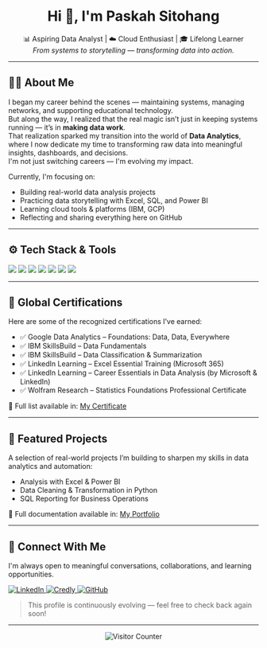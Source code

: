 <h1 align="center">Hi 👋, I'm Paskah Sitohang</h1>
<p align="center">
  📊 Aspiring Data Analyst | ☁️ Cloud Enthusiast | 🎓 Lifelong Learner  
  <br>
  <em>From systems to storytelling — transforming data into action.</em>
</p>

---

## 👨‍💻 About Me

I began my career behind the scenes — maintaining systems, managing networks, and supporting educational technology.  
But along the way, I realized that the real magic isn’t just in keeping systems running — it’s in **making data work**.  
That realization sparked my transition into the world of **Data Analytics**, where I now dedicate my time to transforming raw data into meaningful insights, dashboards, and decisions.  
I'm not just switching careers — I'm evolving my impact.

Currently, I'm focusing on:
- Building real-world data analysis projects
- Practicing data storytelling with Excel, SQL, and Power BI
- Learning cloud tools & platforms (IBM, GCP)
- Reflecting and sharing everything here on GitHub

---

## ⚙️ Tech Stack & Tools

<p align="left">
  <img src="https://img.shields.io/badge/Excel-217346?style=for-the-badge&logo=microsoft-excel&logoColor=white" />
  <img src="https://img.shields.io/badge/SQL-336791?style=for-the-badge&logo=postgresql&logoColor=white" />
  <img src="https://img.shields.io/badge/Python-3776AB?style=for-the-badge&logo=python&logoColor=white" />
  <img src="https://img.shields.io/badge/Power%20BI-F2C811?style=for-the-badge&logo=powerbi&logoColor=black" />
  <img src="https://img.shields.io/badge/GitHub-181717?style=for-the-badge&logo=github&logoColor=white" />
  <img src="https://img.shields.io/badge/Google%20Cloud-4285F4?style=for-the-badge&logo=googlecloud&logoColor=white" />
  <img src="https://img.shields.io/badge/IBM%20Cloud-052FAD?style=for-the-badge&logo=ibmcloud&logoColor=white" />
</p>

---

## 📁 Global Certifications

Here are some of the recognized certifications I’ve earned:

- ✅ Google Data Analytics – Foundations: Data, Data, Everywhere  
- ✅ IBM SkillsBuild – Data Fundamentals  
- ✅ IBM SkillsBuild – Data Classification & Summarization  
- ✅ LinkedIn Learning – Excel Essential Training (Microsoft 365)  
- ✅ LinkedIn Learning – Career Essentials in Data Analysis (by Microsoft & LinkedIn)  
- ✅ Wolfram Research – Statistics Foundations Professional Certificate  

📁 Full list available in: [My Certificate](https://github.com/paskahsitohang/my-certificate)

---

## 📁 Featured Projects

A selection of real-world projects I’m building to sharpen my skills in data analytics and automation:

- Analysis with Excel & Power BI  
- Data Cleaning & Transformation in Python  
- SQL Reporting for Business Operations

📁 Full documentation available in: [My Portfolio](https://github.com/paskahsitohang/data-analyst-portofolio)

---

## 🤝 Connect With Me

I'm always open to meaningful conversations, collaborations, and learning opportunities.

<p align="left">
  <a href="https://www.linkedin.com/in/paskahsitohang" target="_blank">
    <img src="https://img.shields.io/badge/LinkedIn-0A66C2?style=for-the-badge&logo=linkedin&logoColor=white" alt="LinkedIn" />
  </a>
  <a href="https://www.credly.com/users/paskah-sitohang" target="_blank">
    <img src="https://img.shields.io/badge/Credly-F47321?style=for-the-badge&logo=credly&logoColor=white" alt="Credly" />
  </a>
  <a href="https://github.com/paskahsitohang" target="_blank">
    <img src="https://img.shields.io/badge/GitHub-181717?style=for-the-badge&logo=github&logoColor=white" alt="GitHub" />
  </a>
</p>

> This profile is continuously evolving — feel free to check back again soon!

---

<p align="center">
  <img src="https://visitor-badge.laobi.icu/badge?page_id=paskahsitohang.paskahsitohang" alt="Visitor Counter" />
</p>

